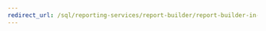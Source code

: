 ```yaml
--- 
redirect_url: /sql/reporting-services/report-builder/report-builder-in-sql-server-2016 
--- 
```

